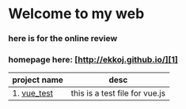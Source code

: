 # Welcome to my web

### here is for the online review
### homepage here: [http://ekkoj.github.io/][1]

| project name | desc |
| ----- | ------ |
| 1. [vue_test][2] | this is a test file for vue.js |


[1]:http://ekkoj.github.io
[2]:http://ekkoj.github.io/vue_test/